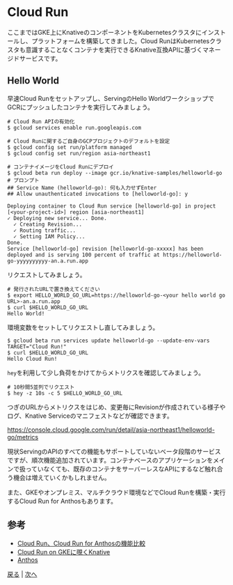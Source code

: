 # Cloud Run

ここまではGKE上にKnativeのコンポーネントをKubernetesクラスタにインストールし、プラットフォームを構築してきました。Cloud RunはKubernetesクラスタも意識することなくコンテナを実行できるKnative互換APIに基づくマネージドサービスです。

## Hello World

早速Cloud Runをセットアップし、ServingのHello WorldワークショップでGCRにプッシュしたコンテナを実行してみましょう。

```
# Cloud Run APIの有効化
$ gcloud services enable run.googleapis.com

# Cloud Runに関するご自身のGCPプロジェクトのデフォルトを設定
$ gcloud config set run/platform managed
$ gcloud config set run/region asia-northeast1

# コンテナイメージをCloud Runにデプロイ
$ gcloud beta run deploy --image gcr.io/knative-samples/helloworld-go
# プロンプト
## Service Name (helloworld-go): 何も入力せずEnter
## Allow unauthenticated invocations to [helloworld-go]: y

Deploying container to Cloud Run service [helloworld-go] in project [<your-project-id>] region [asia-northeast1]
✓ Deploying new service... Done.             
  ✓ Creating Revision...       
  ✓ Routing traffic...         
  ✓ Setting IAM Policy...      
Done.                                                                                                                        
Service [helloworld-go] revision [helloworld-go-xxxxx] has been deployed and is serving 100 percent of traffic at https://helloworld-go-yyyyyyyyyy-an.a.run.app
```

リクエストしてみましょう。

```
# 発行されたURLで置き換えてください
$ export HELLO_WORLD_GO_URL=https://helloworld-go-<your hello world go URL>-an.a.run.app
$ curl $HELLO_WORLD_GO_URL
Hello World!
```

環境変数をセットしてリクエストし直してみましょう。

```
$ gcloud beta run services update helloworld-go --update-env-vars TARGET="Cloud Run!"
$ curl $HELLO_WORLD_GO_URL
Hello Cloud Run!
```

`hey`を利用して少し負荷をかけてからメトリクスを確認してみましょう。

```
# 10秒間5並列でリクエスト
$ hey -z 10s -c 5 $HELLO_WORLD_GO_URL
```

つぎのURLからメトリクスをはじめ、変更毎にRevisionが作成されている様子やログ、Knative Serviceのマニフェストなどが確認できます。

https://console.cloud.google.com/run/detail/asia-northeast1/helloworld-go/metrics

現状ServingのAPIのすべての機能もサポートしていないベータ段階のサービスですが、順次機能追加されています。コンテナベースのアプリケーションをメインで扱っていなくても、既存のコンテナをサーバーレスなAPIにするなど触れ合う機会は増えていくかもしれません。

また、GKEやオンプレミス、マルチクラウド環境などでCloud Runを構築・実行するCloud Run for Anthosもあります。

## 参考

* [Cloud Run、Cloud Run for Anthosの機能比較](https://cloud.google.com/run#choose-the-platform-that-fits-you)
* [Cloud Run on GKEに覗くKnative](https://qiita.com/toshi0607/items/eeeabe81b1beac343b6b)
* [Anthos](https://cloud.google.com/anthos/)

[戻る](step3.md) | [次へ](step5.md)
